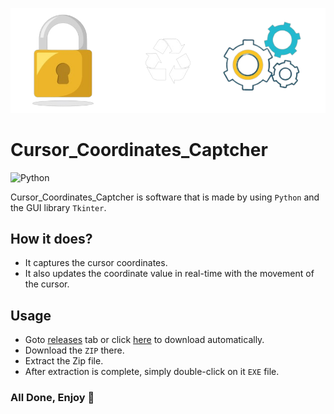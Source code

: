 ![Python-Logo](https://github.com/Ammad-Younas/Password-Generator/blob/main/pass-gen.png)

# Cursor_Coordinates_Captcher
![Python](https://img.shields.io/badge/python-3670A0?style=for-the-badge&logo=python&logoColor=ffdd54)    

Cursor_Coordinates_Captcher is software that is made by using  `Python`  and the GUI library  `Tkinter`.

## How it does?
- It captures the cursor coordinates.
- It also updates the coordinate value in real-time with the movement of the cursor.

## Usage

- Goto [releases](https://github.com/Ammad-Younas/Cursor_Coordinates_Captcher/releases/tag/CursorCoordinatesCaptcher) tab or click [here](https://github.com/Ammad-Younas/Cursor_Coordinates_Captcher/releases/download/CursorCoordinatesCaptcher/Cursor.Coordinates.Captcher.zip) to download automatically.
- Download the `ZIP` there.
- Extract the Zip file.
- After extraction is complete, simply double-click on it `EXE` file.

### All Done, Enjoy 👋
